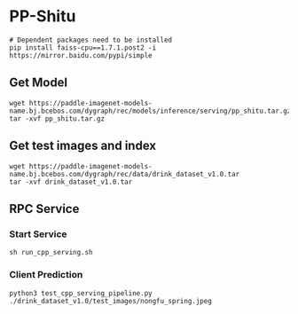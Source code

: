 # PP-Shitu
```
# Dependent packages need to be installed
pip install faiss-cpu==1.7.1.post2 -i https://mirror.baidu.com/pypi/simple
```

## Get Model
```
wget https://paddle-imagenet-models-name.bj.bcebos.com/dygraph/rec/models/inference/serving/pp_shitu.tar.gz
tar -xvf pp_shitu.tar.gz
```

## Get test images and index
```
wget https://paddle-imagenet-models-name.bj.bcebos.com/dygraph/rec/data/drink_dataset_v1.0.tar
tar -xvf drink_dataset_v1.0.tar
```

## RPC Service
### Start Service
```
sh run_cpp_serving.sh
```

### Client Prediction
```
python3 test_cpp_serving_pipeline.py ./drink_dataset_v1.0/test_images/nongfu_spring.jpeg
```
